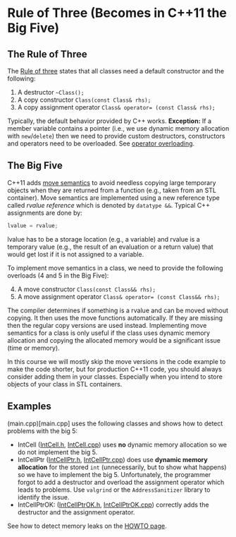 # Rule of Three (Becomes in C++11 the Big Five)

## The Rule of Three

The [Rule of three](https://en.wikipedia.org/wiki/Rule_of_three_(C%2B%2B_programming)) states that all classes need a default constructor and the following:

 1. A destructor `~Class();`
 2. A copy constructor `Class(const Class& rhs);`
 3. A copy assignment operator `Class& operator= (const Class& rhs);` 

Typically, the default behavior provided by C++ works. **Exception:** If a member variable contains a pointer (i.e., we use dynamic memory allocation with `new`/`delete`) then we need 
to provide custom destructors, constructors and operators 
need to be overloaded. See [operator overloading](https://en.cppreference.com/w/cpp/language/operators).

## The Big Five

C++11 adds [move semantics](https://www.cprogramming.com/c++11/rvalue-references-and-move-semantics-in-c++11.html) to avoid needless copying large temporary objects when they are returned from a function (e.g., taken from an STL container). Move semantics are implemented using a new reference type called _rvalue reference_ which is denoted
by `datatype &&`. Typical C++ assignments are done by: 

```cpp
lvalue = rvalue;
``` 

lvalue has to be a storage location (e.g., a variable) and
rvalue is a temporary value (e.g., the result of an evaluation or a return value) that would get lost if it is not assigned to a variable.

To implement move semantics in a class, we need to provide the following overloads (4 and 5 in the Big Five):

4. A move constructor `Class(const Class&& rhs);`
5. A move assignment operator `Class& operator= (const Class&& rhs);`
 
The compiler determines if something is a rvalue and can be moved without copying. It then uses the move functions automatically. If they are missing then the regular copy versions are used instead.
Implementing move semantics for a class is only useful if the class uses dynamic memory allocation and
copying the allocated memory would be a significant issue (time or memory).

In this course we will mostly skip the move versions in the code example to make the code shorter, but for production C++11 code, you should always consider adding them in your classes. Especially when you intend to store objects of your class in
STL containers.

## Examples

(main.cpp)[main.cpp] uses the following classes and shows how to detect problems with the big 5:

* IntCell ([IntCell.h](IntCell.h), [IntCell.cpp](IntCell.cpp)) uses **no** dynamic memory allocation so we do not implement the big 5.
* IntCellPtr ([IntCellPtr.h](IntCellPtr.h), [IntCellPtr.cpp](IntCellPtr.cpp)) does use **dynamic memory allocation** for the stored `int` (unnecessarily, but to show what happens) so we have to implement the big 5. Unfortunately, the programmer forgot to add a destructor and overload the assignment operator which leads to problems. Use `valgrind` or the `AddressSanitizer` library to identify the issue.
* IntCellPtrOK: ([IntCellPtrOK.h](IntCellPtrOK.h), [IntCellPtrOK.cpp](IntCellPtrOK.cpp)) correctly adds the destructor and the assignment operator.

See how to detect memory leaks on the [HOWTO page](../../HOWTO_detect_memory_leaks.md).
